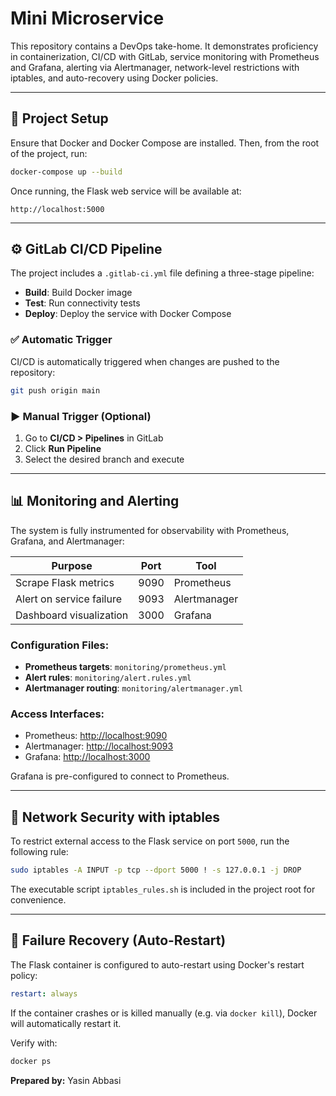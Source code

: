 
# Mini Microservice

This repository contains a DevOps take-home. It demonstrates proficiency in containerization, CI/CD with GitLab, service monitoring with Prometheus and Grafana, alerting via Alertmanager, network-level restrictions with iptables, and auto-recovery using Docker policies.

---

## 🚀 Project Setup

Ensure that Docker and Docker Compose are installed. Then, from the root of the project, run:

```bash
docker-compose up --build
```

Once running, the Flask web service will be available at:

```
http://localhost:5000
```

---

## ⚙️ GitLab CI/CD Pipeline

The project includes a `.gitlab-ci.yml` file defining a three-stage pipeline:

- **Build**: Build Docker image
- **Test**: Run connectivity tests
- **Deploy**: Deploy the service with Docker Compose

### ✅ Automatic Trigger
CI/CD is automatically triggered when changes are pushed to the repository:

```bash
git push origin main
```

### ▶️ Manual Trigger (Optional)

1. Go to **CI/CD > Pipelines** in GitLab
2. Click **Run Pipeline**
3. Select the desired branch and execute

---

## 📊 Monitoring and Alerting

The system is fully instrumented for observability with Prometheus, Grafana, and Alertmanager:

| Purpose                          | Port  | Tool           |
|----------------------------------|-------|----------------|
| Scrape Flask metrics             | 9090  | Prometheus     |
| Alert on service failure         | 9093  | Alertmanager   |
| Dashboard visualization          | 3000  | Grafana        |

### Configuration Files:

- **Prometheus targets**: `monitoring/prometheus.yml`
- **Alert rules**: `monitoring/alert.rules.yml`
- **Alertmanager routing**: `monitoring/alertmanager.yml`

### Access Interfaces:

- Prometheus: [http://localhost:9090](http://localhost:9090)
- Alertmanager: [http://localhost:9093](http://localhost:9093)
- Grafana: [http://localhost:3000](http://localhost:3000)

Grafana is pre-configured to connect to Prometheus.

---

## 🔐 Network Security with iptables

To restrict external access to the Flask service on port `5000`, run the following rule:

```bash
sudo iptables -A INPUT -p tcp --dport 5000 ! -s 127.0.0.1 -j DROP
```

The executable script `iptables_rules.sh` is included in the project root for convenience.

---

## 🔄 Failure Recovery (Auto-Restart)

The Flask container is configured to auto-restart using Docker's restart policy:

```yaml
restart: always
```

If the container crashes or is killed manually (e.g. via `docker kill`), Docker will automatically restart it.

Verify with:

```bash
docker ps
```


**Prepared by:** Yasin Abbasi
